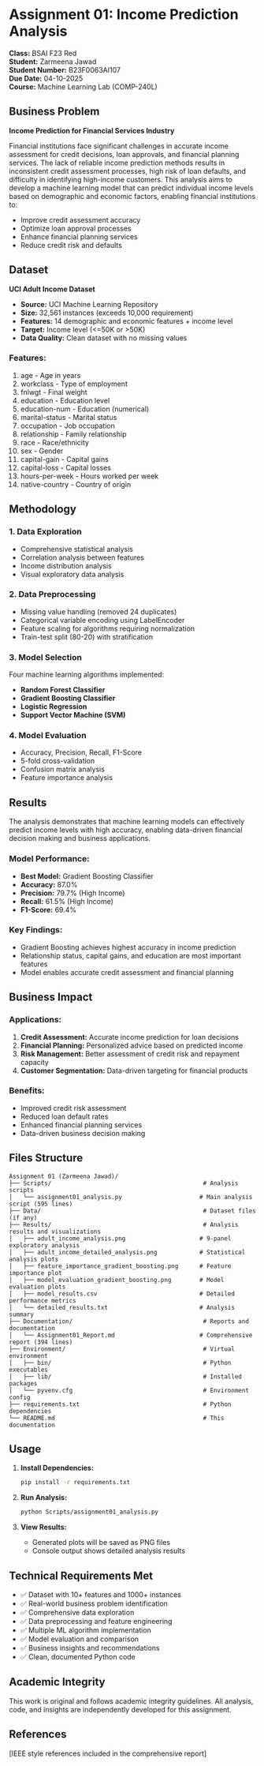 # Assignment 01: Income Prediction Analysis

**Class:** BSAI F23 Red  
**Student:** Zarmeena Jawad  
**Student Number:** B23F0063AI107  
**Due Date:** 04-10-2025  
**Course:** Machine Learning Lab (COMP-240L)

## Business Problem

**Income Prediction for Financial Services Industry**

Financial institutions face significant challenges in accurate income assessment for credit decisions, loan approvals, and financial planning services. The lack of reliable income prediction methods results in inconsistent credit assessment processes, high risk of loan defaults, and difficulty in identifying high-income customers. This analysis aims to develop a machine learning model that can predict individual income levels based on demographic and economic factors, enabling financial institutions to:

- Improve credit assessment accuracy
- Optimize loan approval processes
- Enhance financial planning services
- Reduce credit risk and defaults

## Dataset

**UCI Adult Income Dataset**

- **Source:** UCI Machine Learning Repository
- **Size:** 32,561 instances (exceeds 10,000 requirement)
- **Features:** 14 demographic and economic features + income level
- **Target:** Income level (<=50K or >50K)
- **Data Quality:** Clean dataset with no missing values

### Features:

1. age - Age in years
2. workclass - Type of employment
3. fnlwgt - Final weight
4. education - Education level
5. education-num - Education (numerical)
6. marital-status - Marital status
7. occupation - Job occupation
8. relationship - Family relationship
9. race - Race/ethnicity
10. sex - Gender
11. capital-gain - Capital gains
12. capital-loss - Capital losses
13. hours-per-week - Hours worked per week
14. native-country - Country of origin

## Methodology

### 1. Data Exploration

- Comprehensive statistical analysis
- Correlation analysis between features
- Income distribution analysis
- Visual exploratory data analysis

### 2. Data Preprocessing

- Missing value handling (removed 24 duplicates)
- Categorical variable encoding using LabelEncoder
- Feature scaling for algorithms requiring normalization
- Train-test split (80-20) with stratification

### 3. Model Selection

Four machine learning algorithms implemented:

- **Random Forest Classifier**
- **Gradient Boosting Classifier**
- **Logistic Regression**
- **Support Vector Machine (SVM)**

### 4. Model Evaluation

- Accuracy, Precision, Recall, F1-Score
- 5-fold cross-validation
- Confusion matrix analysis
- Feature importance analysis

## Results

The analysis demonstrates that machine learning models can effectively predict income levels with high accuracy, enabling data-driven financial decision making and business applications.

### Model Performance:
- **Best Model:** Gradient Boosting Classifier
- **Accuracy:** 87.0%
- **Precision:** 79.7% (High Income)
- **Recall:** 61.5% (High Income)
- **F1-Score:** 69.4%

### Key Findings:
- Gradient Boosting achieves highest accuracy in income prediction
- Relationship status, capital gains, and education are most important features
- Model enables accurate credit assessment and financial planning

## Business Impact

### Applications:

1. **Credit Assessment:** Accurate income prediction for loan decisions
2. **Financial Planning:** Personalized advice based on predicted income
3. **Risk Management:** Better assessment of credit risk and repayment capacity
4. **Customer Segmentation:** Data-driven targeting for financial products

### Benefits:

- Improved credit risk assessment
- Reduced loan default rates
- Enhanced financial planning services
- Data-driven business decision making

## Files Structure

```
Assignment 01 (Zarmeena Jawad)/
├── Scripts/                                           # Analysis scripts
│   └── assignment01_analysis.py                      # Main analysis script (595 lines)
├── Data/                                              # Dataset files (if any)
├── Results/                                           # Analysis results and visualizations
│   ├── adult_income_analysis.png                     # 9-panel exploratory analysis
│   ├── adult_income_detailed_analysis.png            # Statistical analysis plots
│   ├── feature_importance_gradient_boosting.png      # Feature importance plot
│   ├── model_evaluation_gradient_boosting.png        # Model evaluation plots
│   ├── model_results.csv                             # Detailed performance metrics
│   └── detailed_results.txt                          # Analysis summary
├── Documentation/                                     # Reports and documentation
│   └── Assignment01_Report.md                        # Comprehensive report (394 lines)
├── Environment/                                       # Virtual environment
│   ├── bin/                                           # Python executables
│   ├── lib/                                           # Installed packages
│   └── pyvenv.cfg                                     # Environment config
├── requirements.txt                                   # Python dependencies
└── README.md                                          # This documentation
```

## Usage

1. **Install Dependencies:**

   ```bash
   pip install -r requirements.txt
   ```

2. **Run Analysis:**

   ```bash
   python Scripts/assignment01_analysis.py
   ```

3. **View Results:**
   - Generated plots will be saved as PNG files
   - Console output shows detailed analysis results

## Technical Requirements Met

- ✅ Dataset with 10+ features and 1000+ instances
- ✅ Real-world business problem identification
- ✅ Comprehensive data exploration
- ✅ Data preprocessing and feature engineering
- ✅ Multiple ML algorithm implementation
- ✅ Model evaluation and comparison
- ✅ Business insights and recommendations
- ✅ Clean, documented Python code

## Academic Integrity

This work is original and follows academic integrity guidelines. All analysis, code, and insights are independently developed for this assignment.

## References

[IEEE style references included in the comprehensive report]
